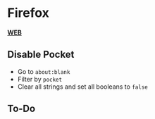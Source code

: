# Firefox

[**WEB**](https://tomashubelbauer.github.io/firefox)

## Disable Pocket

- Go to `about:blank`
- Filter by `pocket`
- Clear all strings and set all booleans to `false`

## To-Do
